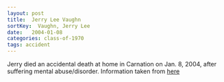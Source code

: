 ```yaml
---
layout: post
title:  Jerry Lee Vaughn
sortKey:  Vaughn, Jerry Lee
date:   2004-01-08
categories: class-of-1970
tags: accident
---
```

Jerry died an accidental death at home in Carnation on Jan. 8, 2004, after suffering mental abuse/disorder. Information taken from [here](http://www.interlakealumni.com/InMemoriam.aspx)
